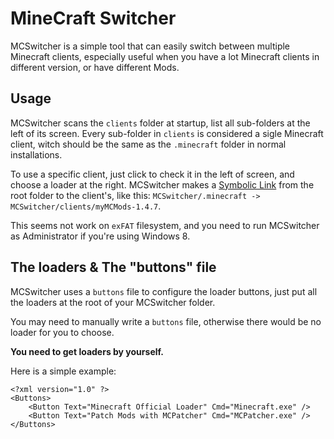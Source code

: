 ﻿MineCraft Switcher
========
MCSwitcher is a simple tool that can easily switch between multiple Minecraft clients, especially useful when you have a lot Minecraft clients in different version, or have different Mods.

Usage
--------
MCSwitcher scans the `clients` folder at startup, list all sub-folders at the left of its screen. Every sub-folder in `clients` is considered a sigle Minecraft client, witch should be the same as the `.minecraft` folder in normal installations.

To use a specific client, just click to check it in the left of screen, and choose a loader at the right. MCSwitcher makes a [Symbolic Link](http://en.wikipedia.org/wiki/Symbolic_link) from the root folder to the client's, like this: `MCSwitcher/.minecraft -> MCSwitcher/clients/myMCMods-1.4.7`.

This seems not work on `exFAT` filesystem, and you need to run MCSwitcher as Administrator if you're using Windows 8.

The loaders & The "buttons" file
--------
MCSwitcher uses a `buttons` file to configure the loader buttons, just put all the loaders at the root of your MCSwitcher folder.

You may need to manually write a `buttons` file, otherwise there would be no loader for you to choose.

**You need to get loaders by yourself.**

Here is a simple example:

    <?xml version="1.0" ?>
    <Buttons>
        <Button Text="Minecraft Official Loader" Cmd="Minecraft.exe" />
        <Button Text="Patch Mods with MCPatcher" Cmd="MCPatcher.exe" />
    </Buttons>
